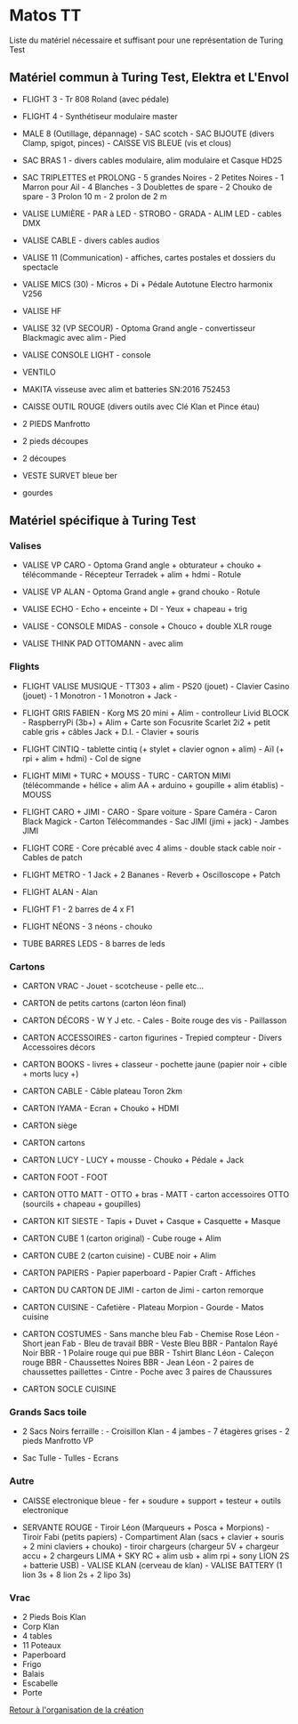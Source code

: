 Matos TT
========
Liste du matériel nécessaire et suffisant pour une représentation de Turing Test

## Matériel commun à Turing Test, Elektra et L'Envol

- FLIGHT 3
        - Tr 808 Roland (avec pédale)

- FLIGHT 4
        - Synthétiseur modulaire master

- MALE 8 (Outillage, dépannage)
        - SAC scotch
        - SAC BIJOUTE (divers Clamp, spigot, pinces)
        - CAISSE VIS BLEUE (vis et clous)

- SAC BRAS 1 
        - divers cables modulaire, alim modulaire et Casque HD25

- SAC TRIPLETTES et PROLONG
        - 5 grandes Noires
        - 2 Petites Noires
        - 1 Marron pour Ail
        - 4 Blanches
        - 3 Doublettes de spare
        - 2 Chouko de spare
        - 3 Prolon 10 m
        - 2 prolon de 2 m

- VALISE LUMIÈRE
        - PAR à LED
        - STROBO
        - GRADA
        - ALIM LED
        - cables DMX

- VALISE CABLE
        - divers cables audios

- VALISE 11 (Communication)
        - affiches, cartes postales et dossiers du spectacle

- VALISE MICS (30)
        - Micros + Di + Pédale Autotune Electro harmonix V256

- VALISE HF

- VALISE 32 (VP SECOUR)
        - Optoma Grand angle
        - convertisseur Blackmagic avec alim
        - Pied

- VALISE CONSOLE LIGHT
        - console

- VENTILO

- MAKITA visseuse avec alim et batteries SN:2016 752453

- CAISSE OUTIL ROUGE (divers outils avec Clé Klan et Pince étau)

- 2 PIEDS Manfrotto

- 2 pieds découpes

- 2 découpes

- VESTE SURVET bleue ber

- gourdes

## Matériel spécifique à Turing Test

### Valises

- VALISE VP CARO
        - Optoma Grand angle + obturateur + chouko + télécommande
        - Récepteur Terradek + alim + hdmi
        - Rotule

- VALISE VP ALAN
        - Optoma Grand angle + grand chouko
        - Rotule

- VALISE ECHO
        - Echo + enceinte + DI
        - Yeux + chapeau + trig

- VALISE - CONSOLE MIDAS
        - console + Chouco + double XLR rouge
        
- VALISE THINK PAD OTTOMANN
        -  avec alim


### Flights

- FLIGHT VALISE MUSIQUE
        - TT303 + alim
        - PS20 (jouet)
        - Clavier Casino (jouet)
        - 1 Monotron
        - 1 Monotron + Jack
        -
- FLIGHT GRIS FABIEN
        - Korg MS 20 mini + Alim
        - controlleur Livid BLOCK
        - RaspberryPi (3b+) + Alim + Carte son Focusrite Scarlet 2i2 + petit cable gris + câbles Jack +  D.I.
        - Clavier + souris

- FLIGHT CINTIQ
        - tablette cintiq (+ stylet + clavier ognon + alim)
        - Aïl (+ rpi + alim + hdmi)
        - Col de signe

- FLIGHT MIMI + TURC + MOUSS
        - TURC
        - CARTON MIMI (télécommande + hélice + alim AA + arduino + goupille + alim établis)
        - MOUSS

- FLIGHT CARO + JIMI
        - CARO
        - Spare voiture
        - Spare Caméra
        - Caron Black Magick
        - Carton Télécommandes
        - Sac JIMI (jimi + jack)
        - Jambes JIMI
 
- FLIGHT CORE
        - Core précablé avec 4 alims
        - double stack cable noir
        - Cables de patch

- FLIGHT METRO
        - 1 Jack + 2 Bananes
        - Reverb + Oscilloscope + Patch
        
- FLIGHT ALAN
        - Alan

- FLIGHT F1
        - 2 barres de 4 x F1

- FLIGHT NÉONS
        - 3 néons
        - chouko

- TUBE BARRES LEDS
        - 8 barres de leds
        
### Cartons

- CARTON VRAC
        - Jouet
        - scotcheuse
        - pelle etc...

- CARTON de petits cartons (carton léon final)

- CARTON DÉCORS
        - W Y J etc.
        - Cales
        - Boite rouge des vis
        - Paillasson

- CARTON ACCESSOIRES
        - carton figurines
        - Trepied compteur
        - Divers Accessoires décors 

- CARTON BOOKS
        - livres + classeur
        - pochette jaune (papier noir + cible + morts lucy +)

- CARTON CABLE
        - Câble plateau Toron 2km
        
- CARTON IYAMA
        - Ecran + Chouko + HDMI

- CARTON siège

- CARTON cartons

- CARTON LUCY
        - LUCY + mousse
        - Chouko + Pédale + Jack

- CARTON FOOT
        - FOOT

- CARTON OTTO MATT
        - OTTO + bras
        - MATT
        - carton accessoires OTTO (sourcils + chapeau + goupilles)

- CARTON KIT SIESTE
        - Tapis + Duvet + Casque + Casquette + Masque

- CARTON CUBE 1 (carton original)
        - Cube rouge + Alim

- CARTON CUBE 2 (carton cuisine)
        - CUBE noir + Alim

- CARTON PAPIERS
        - Papier paperboard
        - Papier Craft
        - Affiches

- CARTON DU CARTON DE JIMI
        - carton de Jimi
        - carton remorque

- CARTON CUISINE
        - Cafetière
        - Plateau Morpion
        - Gourde
        - Matos cuisine

- CARTON COSTUMES
        - Sans manche bleu Fab
        - Chemise Rose Léon
        - Short jean Fab
        - Bleu de travail BBR
        - Veste Bleu BBR
        - Pantalon Rayé Noir BBR
        - 1 Polaire rouge qui pue BBR
        - Tshirt Blanc Léon
        - Caleçon rouge BBR
        - Chaussettes Noires BBR
        - Jean Léon
        - 2 paires de chaussettes paillettes
        - Cintre
        - Poche avec 3 paires de Chaussures

- CARTON SOCLE CUISINE

### Grands Sacs toile

- 2 Sacs Noirs ferraille :
        - Croisillon Klan
        - 4 jambes
        - 7 étagères grises
        - 2 pieds Manfrotto VP

- Sac Tulle
        - Tulles
        - Ecrans

### Autre

- CAISSE electronique bleue
        - fer + soudure + support + testeur + outils electronique

- SERVANTE ROUGE
        - Tiroir Léon (Marqueurs + Posca + Morpions)
        - Tiroir Fabi (petits papiers)
        - Compartiment Alan (sacs + clavier + souris + 2 mini claviers + chouko)
        - tiroir chargeurs (chargeur 5V + chargeur accu + 2 chargeurs LIMA + SKY RC + alim usb + alim rpi + sony LION 2S + batterie USB)
        - VALISE KLAN (cerveau de klan)
        - VALISE BATTERY (1 lion 3s + 8 lion 2s + 2 lipo 3s)

### Vrac

- 2 Pieds Bois Klan
- Corp Klan
- 4 tables
- 11 Poteaux
- Paperboard
- Frigo
- Balais
- Escabelle
- Porte

[Retour à l'organisation de la création](.)
